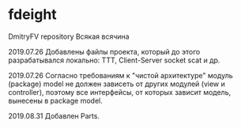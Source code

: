 # fdeight
DmitryFV repository
Всякая всячина

2019.07.26 Добавлены файлы проекта, который до этого разрабатывался локально: TTT, Client-Server socket scat и др.

2019.07.26 Согласно требованиям к "чистой архитектуре" модуль (package) model не должен зависеть от других модулей
           (view и controller), поэтому все интерфейсы, от которых зависит модель, вынесены в package model.
           
2019.08.31 Добавлен Parts.         
